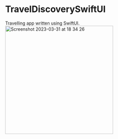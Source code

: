 # TravelDiscoverySwiftUI

Travelling app written using SwiftUI.
<img width="345" alt="Screenshot 2023-03-31 at 18 34 26" src="https://user-images.githubusercontent.com/105043706/229165824-a8bef6fa-428e-466a-9b16-efb8bdbf418b.png">
